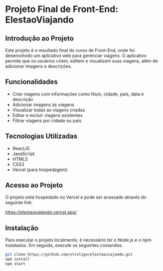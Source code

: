 # Projeto Final de Front-End: ElestaoViajando

## Introdução ao Projeto

Este projeto é o resultado final do curso de Front-End, onde foi desenvolvido um aplicativo web para gerenciar viagens. O aplicativo permite que os usuários criem, editem e visualizem suas viagens, além de adicionar imagens e descrições.

## Funcionalidades

- Criar viagens com informações como título, cidade, país, data e descrição
- Adicionar imagens às viagens
- Visualizar todas as viagens criadas
- Editar e excluir viagens existentes
- Filtrar viagens por cidade ou país

## Tecnologias Utilizadas

- ReactJS
- JavaScript
- HTML5
- CSS3
- Vercel (para hospedagem)

## Acesso ao Projeto

O projeto está hospedado no Vercel e pode ser acessado através do seguinte link:

https://elestaoviajando.vercel.app/

## Instalação

Para executar o projeto localmente, é necessário ter o Node.js e o npm instalados. Em seguida, execute os seguintes comandos:

```bash
git clone https://github.com/stroligo/elestaoviajando.git
npm install
npm start
```
